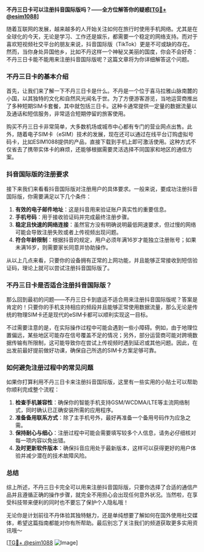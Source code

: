 **不丹三日卡可以注册抖音国际版吗？——全方位解答你的疑惑[[TG💪+ @esim1088](https://t.me/s/esim1088)]**

随着互联网的发展，越来越多的人开始关注如何在旅行时使用手机网络。尤其是在全球化的今天，无论是学习、工作还是娱乐，都需要一个稳定的网络支持。而对于喜欢短视频社交平台的朋友来说，抖音国际版（TikTok）更是不可或缺的存在。然而，当你身处异国他乡，比如不丹这样一个神秘又美丽的国度，你会不会好奇：不丹三日卡能不能用来注册抖音国际版呢？这篇文章将为你详细解答这个问题。

### 不丹三日卡的基本介绍

首先，让我们来了解一下不丹三日卡是什么。不丹是一个位于喜马拉雅山脉南麓的小国，以其独特的文化和自然风光闻名于世。为了方便游客游览，当地运营商推出了多种短期SIM卡套餐，其中就包括三日卡。这种卡通常提供一定量的数据流量以及通话和短信服务，非常适合短期停留的旅客使用。

购买不丹三日卡非常简单，大多数机场或城市中心都有专门的营业网点出售。此外，随着电子SIM卡（eSIM）技术的发展，现在还可以通过在线平台订购虚拟号码卡，比如ESIM1088提供的产品，直接下载到手机上即可激活使用。这种方式不仅省去了携带实体卡的麻烦，还能够根据需要灵活选择不同国家和地区的通信方案。

### 抖音国际版的注册要求

接下来我们来看看抖音国际版对注册用户的具体要求。一般来说，要成功注册抖音国际版，你需要满足以下几个条件：

1. **有效的电子邮件地址**：这是抖音用来验证账户真实性的重要信息。
2. **手机号码**：用于接收验证码并完成最终注册步骤。
3. **稳定且快速的网络连接**：虽然官方没有明确说明最低网速要求，但过慢的网络可能会导致注册失败或者上传视频出现问题。
4. **符合年龄限制**：根据抖音的规定，用户必须年满16岁才能独立注册账号；如果未满16岁，则需要家长同意并协助操作。

从以上几点来看，只要你的设备拥有正常的上网功能，并且能够正常接收到短信验证码，理论上就可以尝试注册抖音国际版了。

### 不丹三日卡是否适合注册抖音国际版？

那么回到最初的问题——不丹三日卡到底适不适合用来注册抖音国际版呢？答案是肯定的！只要你的手机支持相应的频段并且能够正常使用数据流量，那么无论是传统的物理SIM卡还是现代的eSIM卡都可以顺利实现这一目标。

不过需要注意的是，在实际操作过程中可能会遇到一些小障碍。例如，由于地理位置偏远，某些地区可能存在信号覆盖不足的情况；另外，部分运营商可能对跨境数据传输有所限制，这可能导致你在尝试上传视频时遇到延迟或其他问题。因此，在出发前最好提前做好功课，确保自己所选的SIM卡方案足够可靠。

### 如何避免注册过程中的常见问题

如果你打算利用不丹三日卡来注册抖音国际版，这里有一些实用的小贴士可以帮助你顺利完成整个流程：

1. **检查手机兼容性**：确保你的智能手机支持GSM/WCDMA/LTE等主流网络制式，同时确认已正确安装所需的应用程序。
2. **准备备用联系方式**：除了主手机号外，最好再准备一个备用号码作为应急之需。
3. **保持耐心与细心**：注册过程中可能会需要填写较多个人信息，请务必仔细核对每一项内容以免出错。
4. **及时更新软件版本**：确保抖音应用处于最新版本，这样可以获得更好的用户体验并减少潜在的技术故障风险。

### 总结

综上所述，不丹三日卡完全可以用来注册抖音国际版，只要你选择了合适的通信产品并且遵循正确的操作步骤，就完全不用担心会出现任何意外状况。当然啦，在享受科技带来便利的同时也不要忘了保护个人隐私哦！

无论你是计划前往不丹体验其独特魅力，还是单纯想要了解如何在国外使用社交媒体，希望这篇指南都能对你有所帮助。最后别忘了关注我们的频道获取更多实用资讯哦～

[[TG💪+ @esim1088](https://t.me/s/esim1088) ![Image](https://i.postimg.cc/4NQfJmqS/Snipaste-2025-05-13-00-14-12.png)]